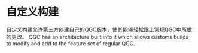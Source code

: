# 自定义构建

自定义构建允许第三方创建自己的QGC版本，使其能够轻松跟上常规QGC中所做的更改。 QGC has an architecture built into it which allows customs builds to modify and add to the feature set of regular QGC.